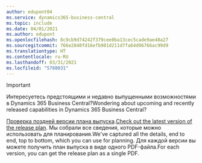 ```yaml
---
author: edupont04
ms.service: dynamics365-business-central
ms.topic: include
ms.date: 04/01/2021
ms.author: edupont
ms.openlocfilehash: 8c9cb9d74242f379cee0ba13cec5cade9ae48a27
ms.sourcegitcommit: 766e2840fd16efb901d211d7fa64d96766ac99d9
ms.translationtype: HT
ms.contentlocale: ru-RU
ms.lasthandoff: 03/31/2021
ms.locfileid: "5788031"
---
```

> [!IMPORTANT]
>
> <span data-ttu-id="0e288-101">Интересуетесь предстоящими и недавно выпущенными возможностями в Dynamics 365 Business Central?</span><span class="sxs-lookup"><span data-stu-id="0e288-101">Wondering about upcoming and recently released capabilities in Dynamics 365 Business Central?</span></span>
>
> <span data-ttu-id="0e288-102">[Проверка поздней версии плана выпуска](/dynamics365/release-plans/).</span><span class="sxs-lookup"><span data-stu-id="0e288-102">[Check out the latest version of the release plan](/dynamics365/release-plans/).</span></span> <span data-ttu-id="0e288-103">Мы собрали все сведения, которые можно использовать для планирования.</span><span class="sxs-lookup"><span data-stu-id="0e288-103">We've captured all the details, end to end, top to bottom, which you can use for planning.</span></span> <span data-ttu-id="0e288-104">Для каждой версии вы можете получить план выпуска в виде одного PDF-файла.</span><span class="sxs-lookup"><span data-stu-id="0e288-104">For each version, you can get the release plan as a single PDF.</span></span>